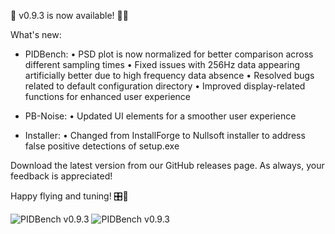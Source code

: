 📢 v0.9.3 is now available! 🚁✨

What's new:
- PIDBench: 
  • PSD plot is now normalized for better comparison across different sampling times
  • Fixed issues with 256Hz data appearing artificially better due to high frequency data absence
  • Resolved bugs related to default configuration directory
  • Improved display-related functions for enhanced user experience

- PB-Noise: 
  • Updated UI elements for a smoother user experience

- Installer:
  • Changed from InstallForge to Nullsoft installer to address false positive detections of setup.exe

Download the latest version from our GitHub releases page. As always, your feedback is appreciated!

Happy flying and tuning! 🎛️🔧

![PIDBench v0.9.3](https://github.com/redjacketKR/PIDBench/releases/download/v0.9.3/python_OnVLHnP4yU.png)
![PIDBench v0.9.3](https://github.com/redjacketKR/PIDBench/releases/download/v0.9.3/PIDBench_dk4m3kQUI6.png)
